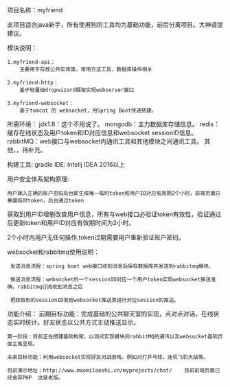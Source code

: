 项目名称：myfriend

此项目适合java新手，所有使用到的工具均为基础功能，前后分离项目。大神请提建议。

模块说明：

    1.myfriend-api：
        主要用于存放公共实体类，常用方法工具，数据库操作相关

    2.myfriend-http：
        基于轻量级dropwizard框架实现webserver接口

    3.myfriend-websocket：
        基于tomcat 的 websocket，用Spring Boot快速搭建。

所需环境：
        jdk1.8：这个不用说了。
        mongodb：主力数据库存储信息。
        redis： 缓存在线状态及用户token和ID对应信息和websocket sessionID信息。
        rabbitMQ：web接口与websocket内通讯工具和其他模块之间通讯工具。
        其他，，待补充。

构建工具:
        gradle
IDE:
        Intelij IDEA 2016以上

用户安全体系架构原理:

    用户输入正确的账户密码后台即生成唯一临时token和用户ID对应有效期2个小时，前端页面只暴露临时token，后台通过token

获取到用户ID增删改查用户信息，所有与web接口必验证token有效性，验证通过后更新token和用户ID对应有效期时间为2小时。

2个小时内用户无任何操作,token过期需要用户重新验证账户密码。

websocket和rabbitmq使用说明：

     发送消息流程：spring boot web接口收到消息后保存数据库并发送到rabbitmq模块。

     推送消息流程：websocket的一个sessionID对应一个用户token实现websocket推送准确。rabbitmq订阅收到消息之后

     把获取到的sessionID发给websocket推送类进行对应session的推送。

功能介绍：
    前期目标功能：完成基础的公共聊天室的实现，点对点对话，在线状态实时统计。好友状态以公共方式主动推送显示。

    第一阶段：目前正在搭建基础构架，以测试实现模块间rabbitMQ的通讯以及websocket基础页面主推呈现。

    未来目标功能：利用websocket实现好友对战游戏。例如对打乒乓球，连机飞机大战等。

    目前演示地址：http://www.maomilaoshi.cn/myprojects/chat/    目前前端页面已经舍弃PHP  这是老版。





